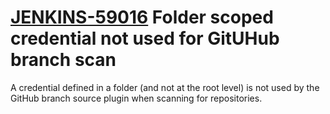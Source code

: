 # [JENKINS-59016](https://issues.jenkins-ci.org/browse/JENKINS-59016) Folder scoped credential not used for GitUHub branch scan

A credential defined in a folder (and not at the root level) is not used
by the GitHub branch source plugin when scanning for repositories.
